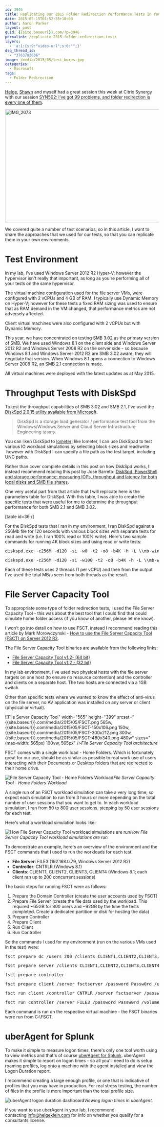 ```yaml
---
id: 3946
title: Replicating Our 2015 Folder Redirection Performance Tests In Your Own Lab
date: 2015-05-15T01:52:35+10:00
author: Aaron Parker
layout: post
guid: {{site.baseurl}}.com/?p=3946
permalink: /replicate-2015-folder-redirection-test/
layers:
  - 'a:1:{s:9:"video-url";s:0:"";}'
dsq_thread_id:
  - "3763702636"
image: /media/2015/05/test_boxes.jpg
categories:
  - Microsoft
tags:
  - Folder Redirection
---
```

[Helge](https://twitter.com/helgeklein), [Shawn](https://twitter.com/shawnbass) and myself had a great session this week at Citrix Synergy with our session [SYN502: I’ve got 99 problems, and folder redirection is every one of them](https://citrix.g2planet.com/synergyorlando2015/public_session_view.php?agenda_session_id=185).

<img class="alignnone size-full wp-image-3955" src="{{site.baseurl}}.com/media/2015/05/IMG_2073.jpg" alt="IMG_2073" width="816" height="370" srcset="{{site.baseurl}}.com/media/2015/05/IMG_2073.jpg 816w, {{site.baseurl}}.com/media/2015/05/IMG_2073-150x68.jpg 150w, {{site.baseurl}}.com/media/2015/05/IMG_2073-300x136.jpg 300w" sizes="(max-width: 816px) 100vw, 816px" /> 

We covered quite a number of test scenarios, so in this article, I want to share the approaches that we used for our tests, so that you can replicate them in your own environments.

# Test Environment

In my lab, I've used Windows Server 2012 R2 Hyper-V; however the hypervisor isn't really that important, as long as you're performing all of your tests on the same hypervisor.

The virtual machine configuration used for the file server VMs, were configured with 2 vCPUs and 4 GB of RAM. I typically use Dynamic Memory on Hyper-V; however for these tests a fixed RAM sizing was used to ensure that as RAM demand in the VM changed, that performance metrics are not adversely affected.

Client virtual machines were also configured with 2 vCPUs but with Dynamic Memory.

This year, we have concentrated on testing SMB 3.02 as the primary version of SMB. We have used Windows 8.1 on the client side and Windows Server 2012 R2 and Windows Server 2008 R2 on the server side - so because Windows 8.1 and Windows Server 2012 R2 are SMB 3.02 aware, they will negotiate that version. When Windows 8.1 opens a connection to Windows Server 2008 R2, an SMB 2.1 connection is made.

All virtual machines were deployed with the latest updates as at May 2015.

# Throughput Tests with DiskSpd

To test the throughput capabilities of SMB 3.02 and SMB 2.1, I've used the [DiskSpd 2.0.15 utility available from Microsoft](http://aka.ms/DiskSpd).

> DiskSpd is a storage load generator / performance test tool from the Windows/Windows Server and Cloud Server Infrastructure Engineering teams.

You can liken DiskSpd to [Iometer](http://www.iometer.org); like Iometer, I can use DiskSpad to test various IO workload simulations by selecting block sizes and read/write  however with DiskSpd I can specify a file path as the test target, including UNC paths.

Rather than cover complete details in this post on how DiskSpd works, I instead recommend reading this post by Jose Barreto: [DiskSpd, PowerShell and storage performance: measuring IOPs, throughput and latency for both local disks and SMB file shares](http://blogs.technet.com/b/josebda/archive/2014/10/13/diskspd-powershell-and-storage-performance-measuring-iops-throughput-and-latency-for-both-local-disks-and-smb-file-shares.aspx).

One very useful part from that article that I will replicate here is the parameters table for DiskSpd. With this table, I was able to create the specific tests that were useful for me to determine the throughput performance for both SMB 2.1 and SMB 3.02.

[table id=36 /]

For the DiskSpd tests that I ran in my environment, I ran DiskSpd against a 256Mb file for 120 seconds with various block sizes with separate tests for read and write (i.e. I ran 100% read or 100% write). Here's two sample commands for running 4K block sizes and using read or write tests:

<pre class="lang:ps decode:true" title="DiskSpd running with a 256Mb for 120 seconds, 4K blocks, 100% read">diskspd.exe -c256M -d120 -si -w0 -t2 -o8 -b4K -h -L \\mb-win81\diskspd\testfile.dat</pre>

<pre class="lang:ps decode:true" title="DiskSpd running with a 256Mb for 120 seconds, 4K blocks, 100% write">diskspd.exe -c256M -d120 -si -w100 -t2 -o8 -b4K -h -L \\mb-win81\diskspd\testfile.dat</pre>

Each of these tests uses 2 threads (1 per vCPU) and then from the output I've used the total MB/s seen from both threads as the result.

# File Server Capacity Tool

To appropriate some type of folder redirection tests, I used the File Server Capacity Tool - this was about the best tool that I could find that could simulate home folder access (if you know of another, please let me know).

I won't go into detail on how to use FSCT, instead I recommend reading this article by Mark Morowczynski - [How to use the File Server Capacity Tool (FSCT) on Server 2012 R2](http://blogs.technet.com/b/askpfeplat/archive/2014/04/28/how-to-use-the-file-server-capacity-tool-fsct-on-server-2012-r2.aspx).

The File Server Capacity Tool binaries are available from the following links:

  * [File Server Capacity Tool v1.2- (64 bit)](https://www.microsoft.com/en-us/download/details.aspx?id=27284)
  * [File Server Capacity Tool v1.2 - (32 bit)](https://www.microsoft.com/en-us/download/details.aspx?id=27283)

In my lab environment, I've used two physical hosts with the file server targets on one host (to ensure no resource contention) and the controller and clients on a separate host. The two hosts are connected via a 1GB switch.

Other than specific tests where we wanted to know the effect of anti-virus on the file server, no AV application was installed on any server or client (physical or virtual).

![File Server Capacity Tool" width="565" height="399" srcset="{{site.baseurl}}.com/media/2015/05/FSCT.png 565w, {{site.baseurl}}.com/media/2015/05/FSCT-150x106.png 150w, {{site.baseurl}}.com/media/2015/05/FSCT-300x212.png 300w, {{site.baseurl}}.com/media/2015/05/FSCT-480x340.png 480w" sizes="(max-width: 565px) 100vw, 565px" />*File Server Capacity Tool architecture*

FSCT comes with a single work load - Home Folders. Which is fortunately great for our use, should be as similar as possible to real work use of users interacting with their Documents or Desktop folders that are redirected to their home drive.

![File Server Capacity Tool - Home Folders Workload]({{site.baseurl}}/media/2015/05/fsct-workload.png)*File Server Capacity Tool - Home Folders Workload*

A single run of an FSCT workload simulation can take a very long time, so expect each simulation to run from 3 hours or more depending on the total number of user sessions that you want to get to. In each workload simulation, I ran from 50 to 800 user sessions, stepping by 50 user sessions for each test.

Here's what a workload simulation looks like:

![How File Server Capacity Tool workload simulations are run]({{site.baseurl}}/media/2015/05/fsct.png)*How File Server Capacity Tool workload simulations are run*

To demonstrate an example, here's an overview of the environment and the FSCT commands that I used to run the workloads for each test.

  * **File Server**: FILE3 (192.168.0.79, Windows Server 2012 R2)
  * **Controller**: CNTRLR (Windows 8.1)
  * **Clients**: CLIENT1, CLIENT2, CLIENT3, CLIENT4 (Windows 8.1; each client ran up to 200 concurrent sessions)

The basic steps for running FSCT were as follows:

  1. Prepare the Domain Controller (create the user accounts used by FSCT)
  2. Prepare File Server (create the file data used by the workload. This required ~65GB for 800 users and ~92GB by the time the tests completed. Create a dedicated partition or disk for hosting the data)
  3. Prepare Controller
  4. Prepare Client
  5. Run Client
  6. Run Controller

So the commands I used for my environment (run on the various VMs used in the test) were:

<pre class="lang:ps decode:true" title="Create 800 users accounts (200 user accounts per client, with 4 clients)">fsct prepare dc /users 200 /clients CLIENT1,CLIENT2,CLIENT3,CLIENT4 /password Passw0rd</pre>

<pre class="lang:ps decode:true " title="Prepare the file server - create user data on the E: partition, using the HomeFolders workload">fsct prepare server /clients CLIENT1,CLIENT2,CLIENT3,CLIENT4 /password Passw0rd /users 200 /domain home.stealthpuppy.com /volumes E: /workload HomeFolders</pre>

<pre class="lang:ps decode:true " title="Prepare the Controller">fsct prepare controller</pre>

<pre class="lang:ps decode:true " title="Prepare the Client (run per client VM)">fsct prepare client /server fsctserver /password Passw0rd /users 200 /domain home.stealthpuppy.com /server_ip 192.168.0.79</pre>

<pre class="lang:ps decode:true " title="Run the workload on each client (run per client VM)">fsct run client /controller CNTRLR /server fsctserver /password Passw0rd /domain home.stealthpuppy.com</pre>

<pre class="lang:ps decode:true " title="Start the tests (run on the Controller VM)">fsct run controller /server FILE3 /password Passw0rd /volumes E: /clients CLIENT1,CLIENT2,CLIENT3,CLIENT4 /min_users 50 /max_users 800 /step 50 /duration 720 /workload HomeFolders</pre>

Each command is run on the respective virtual machine - the FSCT binaries were run from C:\FSCT.

# uberAgent for Splunk

To make it simple to measure logon times, there's only one tool worth using to view metrics and that's of course [uberAgent for Splunk](https://helgeklein.com/uberagent-for-splunk/). uberAgent makes it simple to report on logon times - so all you'll need to do is setup roaming profiles, log onto a machine with the agent installed and view the Logon Duration report.

I recommend creating a large enough profile, or one that is indicative of profiles that you may have in production. For real stress testing, the number of files in the profile is more important than the total profile size.

![uberAgent logon duration dashboard]({{site.baseurl}}/media/2015/05/uberAgent-logon-duration-dashboard.png)*Viewing logon times in uberAgent.*

If you want to use uberAgent in your lab, I recommend contacting <info@helgeklein.com> for info on whether you qualify for a consultants license.
